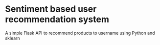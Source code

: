 # Sentiment based user recommendation system
A simple Flask API to recommend products to username  using Python and sklearn 
